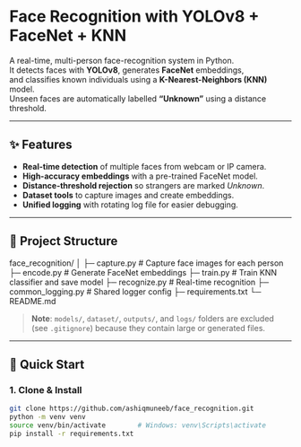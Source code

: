 # Face Recognition with YOLOv8 + FaceNet + KNN

A real-time, multi-person face-recognition system in Python.  
It detects faces with **YOLOv8**, generates **FaceNet** embeddings,  
and classifies known individuals using a **K-Nearest-Neighbors (KNN)** model.  
Unseen faces are automatically labelled **“Unknown”** using a distance threshold.

---

## ✨ Features
- **Real-time detection** of multiple faces from webcam or IP camera.
- **High-accuracy embeddings** with a pre-trained FaceNet model.
- **Distance-threshold rejection** so strangers are marked *Unknown*.
- **Dataset tools** to capture images and create embeddings.
- **Unified logging** with rotating log file for easier debugging.

---

## 📂 Project Structure
face_recognition/
│
├─ capture.py # Capture face images for each person
├─ encode.py # Generate FaceNet embeddings
├─ train.py # Train KNN classifier and save model
├─ recognize.py # Real-time recognition
├─ common_logging.py # Shared logger config
├─ requirements.txt
└─ README.md

> **Note**: `models/`, `dataset/`, `outputs/`, and `logs/` folders are excluded  
> (see `.gitignore`) because they contain large or generated files.

---

## 🚀 Quick Start

### 1. Clone & Install
```bash
git clone https://github.com/ashiqmuneeb/face_recognition.git
python -m venv venv
source venv/bin/activate        # Windows: venv\Scripts\activate
pip install -r requirements.txt
